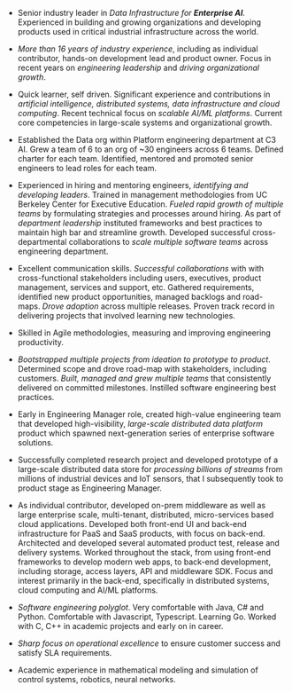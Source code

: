 - Senior industry leader in _Data Infrastructure for **Enterprise AI**_. Experienced in building and growing organizations and developing products used in critical industrial infrastructure across the world.

- _More than 16 years of industry experience_, including as individual contributor, hands-on development lead and product owner. Focus in recent years on _engineering leadership_ and _driving organizational growth_.

- Quick learner, self driven. Significant experience and contributions in _artificial intelligence, distributed systems, data infrastructure and cloud computing_. Recent technical focus on _scalable AI/ML platforms_. Current core competencies in large-scale systems and organizational growth.

- Established the Data org within Platform engineering department at C3 AI. Grew a team of 6 to an org of ~30 engineers across 6 teams. Defined charter for each team. Identified, mentored and promoted senior engineers to lead roles for each team.

- Experienced in hiring and mentoring engineers, _identifying and developing leaders_. Trained in management methodologies from UC Berkeley Center for Executive Education. _Fueled rapid growth of multiple teams_ by formulating strategies and processes around hiring. As part of _department leadership_ instituted frameworks and best practices to maintain high bar and streamline growth. Developed successful cross-departmental collaborations to _scale multiple software teams_ across engineering department.

- Excellent communication skills. _Successful collaborations_ with with cross-functional stakeholders including users, executives, product management, services and support, etc. Gathered requirements, identified new product opportunities, managed backlogs and road-maps. _Drove adoption_ across multiple releases. Proven track record in delivering projects that involved learning new technologies.

- Skilled in Agile methodologies, measuring and improving engineering productivity.

- _Bootstrapped multiple projects from ideation to prototype to product_. Determined scope and drove road-map with stakeholders, including customers. _Built, managed and grew multiple teams_ that consistently delivered on committed milestones. Instilled software engineering best practices.

- Early in Engineering Manager role, created high-value engineering team that developed high-visibility, _large-scale distributed data platform_ product which spawned next-generation series of enterprise software solutions.

- Successfully completed research project and developed prototype of a large-scale distributed data store for _processing billions of streams_ from millions of industrial devices and IoT sensors, that I subsequently took to product stage as Engineering Manager.

- As individual contributor, developed on-prem middleware as well as large enterprise scale, multi-tenant, distributed, micro-services based cloud applications. Developed both front-end UI and back-end infrastructure for PaaS and SaaS products, with focus on back-end. Architected and developed several automated product test, release and delivery systems. Worked throughout the stack, from using front-end frameworks to develop modern web apps, to back-end development, including storage, access layers, API and middleware SDK. Focus and interest primarily in the back-end, specifically in distributed systems, cloud computing and AI/ML platforms.

- _Software engineering polyglot_. Very comfortable with Java, C# and Python. Comfortable with Javascript, Typescript. Learning Go. Worked with C, C++ in academic projects and early on in career.

- _Sharp focus on operational excellence_ to ensure customer success and satisfy SLA requirements.

- Academic experience in mathematical modeling and simulation of control systems, robotics, neural networks.
